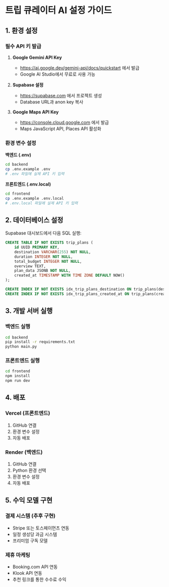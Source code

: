# 트립 큐레이터 AI 설정 가이드

## 1. 환경 설정

### 필수 API 키 발급

1. **Google Gemini API Key**
   - https://ai.google.dev/gemini-api/docs/quickstart 에서 발급
   - Google AI Studio에서 무료로 사용 가능

2. **Supabase 설정**
   - https://supabase.com 에서 프로젝트 생성
   - Database URL과 anon key 복사

3. **Google Maps API Key**
   - https://console.cloud.google.com 에서 발급
   - Maps JavaScript API, Places API 활성화

### 환경 변수 설정

**백엔드 (.env)**
```bash
cd backend
cp .env.example .env
# .env 파일에 실제 API 키 입력
```

**프론트엔드 (.env.local)**
```bash
cd frontend
cp .env.example .env.local
# .env.local 파일에 실제 API 키 입력
```

## 2. 데이터베이스 설정

Supabase 대시보드에서 다음 SQL 실행:

```sql
CREATE TABLE IF NOT EXISTS trip_plans (
    id UUID PRIMARY KEY,
    destination VARCHAR(255) NOT NULL,
    duration INTEGER NOT NULL,
    total_budget INTEGER NOT NULL,
    overview TEXT,
    plan_data JSONB NOT NULL,
    created_at TIMESTAMP WITH TIME ZONE DEFAULT NOW()
);

CREATE INDEX IF NOT EXISTS idx_trip_plans_destination ON trip_plans(destination);
CREATE INDEX IF NOT EXISTS idx_trip_plans_created_at ON trip_plans(created_at);
```

## 3. 개발 서버 실행

### 백엔드 실행
```bash
cd backend
pip install -r requirements.txt
python main.py
```

### 프론트엔드 실행
```bash
cd frontend
npm install
npm run dev
```

## 4. 배포

### Vercel (프론트엔드)
1. GitHub 연결
2. 환경 변수 설정
3. 자동 배포

### Render (백엔드)
1. GitHub 연결
2. Python 환경 선택
3. 환경 변수 설정
4. 자동 배포

## 5. 수익 모델 구현

### 결제 시스템 (추후 구현)
- Stripe 또는 토스페이먼츠 연동
- 일정 생성당 과금 시스템
- 프리미엄 구독 모델

### 제휴 마케팅
- Booking.com API 연동
- Klook API 연동
- 추천 링크를 통한 수수료 수익